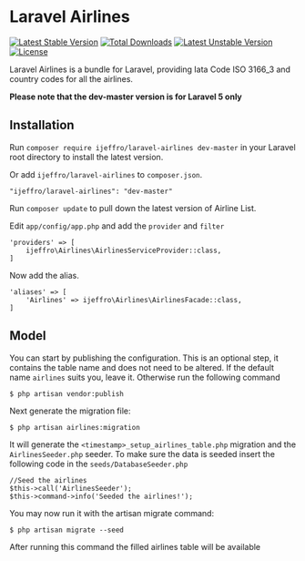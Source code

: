 # Laravel Airlines

[![Latest Stable Version](https://poser.pugx.org/ijeffro/laravel-airlines/v/stable)](https://packagist.org/packages/ijeffro/laravel-airlines)
[![Total Downloads](https://poser.pugx.org/ijeffro/laravel-airlines/downloads)](https://packagist.org/packages/ijeffro/laravel-airlines)
[![Latest Unstable Version](https://poser.pugx.org/ijeffro/laravel-airlines/v/unstable)](https://packagist.org/packages/ijeffro/laravel-airlines)
[![License](https://poser.pugx.org/ijeffro/laravel-airlines/license)](https://packagist.org/packages/ijeffro/laravel-airlines)

Laravel Airlines is a bundle for Laravel, providing Iata Code ISO 3166_3 and country codes for all the airlines.

**Please note that the dev-master version is for Laravel 5 only**

## Installation

Run `composer require ijeffro/laravel-airlines dev-master` in your Laravel root directory to install the latest version.

Or add `ijeffro/laravel-airlines` to `composer.json`.

    "ijeffro/laravel-airlines": "dev-master"

Run `composer update` to pull down the latest version of Airline List.

Edit `app/config/app.php` and add the `provider` and `filter`

    'providers' => [
        ijeffro\Airlines\AirlinesServiceProvider::class,
    ]

Now add the alias.

    'aliases' => [
        'Airlines' => ijeffro\Airlines\AirlinesFacade::class,
    ]


## Model

You can start by publishing the configuration. This is an optional step, it contains the table name and does not need to be altered. If the default name `airlines` suits you, leave it. Otherwise run the following command

    $ php artisan vendor:publish

Next generate the migration file:

    $ php artisan airlines:migration

It will generate the `<timestamp>_setup_airlines_table.php` migration and the `AirlinesSeeder.php` seeder. To make sure the data is seeded insert the following code in the `seeds/DatabaseSeeder.php`

    //Seed the airlines
    $this->call('AirlinesSeeder');
    $this->command->info('Seeded the airlines!');

You may now run it with the artisan migrate command:

    $ php artisan migrate --seed

After running this command the filled airlines table will be available
